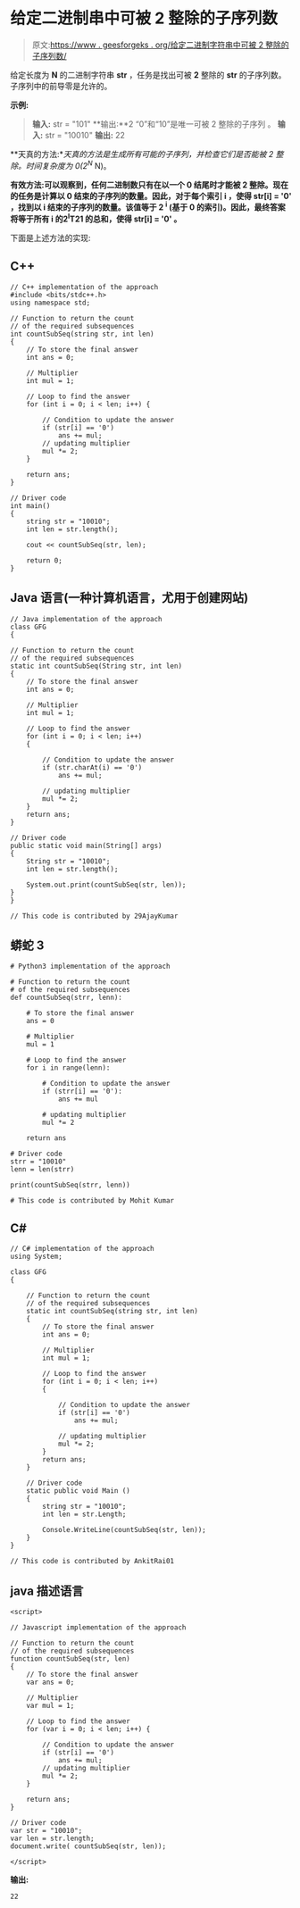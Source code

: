 # 给定二进制串中可被 2 整除的子序列数

> 原文:[https://www . geesforgeks . org/给定二进制字符串中可被 2 整除的子序列数/](https://www.geeksforgeeks.org/number-of-subsequences-in-a-given-binary-string-divisible-by-2/)

给定长度为 **N** 的二进制字符串 **str** ，任务是找出可被 **2** 整除的 **str** 的子序列数。子序列中的前导零是允许的。

**示例:**

> **输入:** str = "101"
> **输出:**2
> “0”和“10”是唯一可被 2 整除的子序列
> 。
> **输入:** str = "10010"
> **输出:** 22

**天真的方法:**天真的方法是生成所有可能的子序列，并检查它们是否能被 2 整除。时间复杂度为 0(2<sup>N</sup>* N)。

**有效方法:**可以观察到，任何二进制数只有在以一个 **0** 结尾时才能被 **2** 整除。现在的任务是计算以 **0** 结束的子序列的数量。因此，对于每个索引 **i** ，使得 **str[i] = '0'** ，找到以 **i** 结束的子序列的数量。该值等于 **2 <sup>i</sup>** (基于 0 的索引)。因此，最终答案将等于所有 **i** 的**2<sup>I</sup>T21 的总和，使得 **str[i] = '0'** 。**

下面是上述方法的实现:

## C++

```
// C++ implementation of the approach
#include <bits/stdc++.h>
using namespace std;

// Function to return the count
// of the required subsequences
int countSubSeq(string str, int len)
{
    // To store the final answer
    int ans = 0;

    // Multiplier
    int mul = 1;

    // Loop to find the answer
    for (int i = 0; i < len; i++) {

        // Condition to update the answer
        if (str[i] == '0')
            ans += mul;
        // updating multiplier
        mul *= 2;
    }

    return ans;
}

// Driver code
int main()
{
    string str = "10010";
    int len = str.length();

    cout << countSubSeq(str, len);

    return 0;
}
```

## Java 语言(一种计算机语言，尤用于创建网站)

```
// Java implementation of the approach
class GFG
{

// Function to return the count
// of the required subsequences
static int countSubSeq(String str, int len)
{
    // To store the final answer
    int ans = 0;

    // Multiplier
    int mul = 1;

    // Loop to find the answer
    for (int i = 0; i < len; i++)
    {

        // Condition to update the answer
        if (str.charAt(i) == '0')
            ans += mul;

        // updating multiplier
        mul *= 2;
    }
    return ans;
}

// Driver code
public static void main(String[] args)
{
    String str = "10010";
    int len = str.length();

    System.out.print(countSubSeq(str, len));
}
}

// This code is contributed by 29AjayKumar
```

## 蟒蛇 3

```
# Python3 implementation of the approach

# Function to return the count
# of the required subsequences
def countSubSeq(strr, lenn):

    # To store the final answer
    ans = 0

    # Multiplier
    mul = 1

    # Loop to find the answer
    for i in range(lenn):

        # Condition to update the answer
        if (strr[i] == '0'):
            ans += mul

        # updating multiplier
        mul *= 2

    return ans

# Driver code
strr = "10010"
lenn = len(strr)

print(countSubSeq(strr, lenn))

# This code is contributed by Mohit Kumar
```

## C#

```
// C# implementation of the approach
using System;

class GFG
{

    // Function to return the count
    // of the required subsequences
    static int countSubSeq(string str, int len)
    {
        // To store the final answer
        int ans = 0;

        // Multiplier
        int mul = 1;

        // Loop to find the answer
        for (int i = 0; i < len; i++)
        {

            // Condition to update the answer
            if (str[i] == '0')
                ans += mul;

            // updating multiplier
            mul *= 2;
        }
        return ans;
    }

    // Driver code
    static public void Main ()
    {
        string str = "10010";
        int len = str.Length;

        Console.WriteLine(countSubSeq(str, len));
    }
}

// This code is contributed by AnkitRai01
```

## java 描述语言

```
<script>

// Javascript implementation of the approach

// Function to return the count
// of the required subsequences
function countSubSeq(str, len)
{
    // To store the final answer
    var ans = 0;

    // Multiplier
    var mul = 1;

    // Loop to find the answer
    for (var i = 0; i < len; i++) {

        // Condition to update the answer
        if (str[i] == '0')
            ans += mul;
        // updating multiplier
        mul *= 2;
    }

    return ans;
}

// Driver code
var str = "10010";
var len = str.length;
document.write( countSubSeq(str, len));

</script>
```

**输出:**

```
22
```